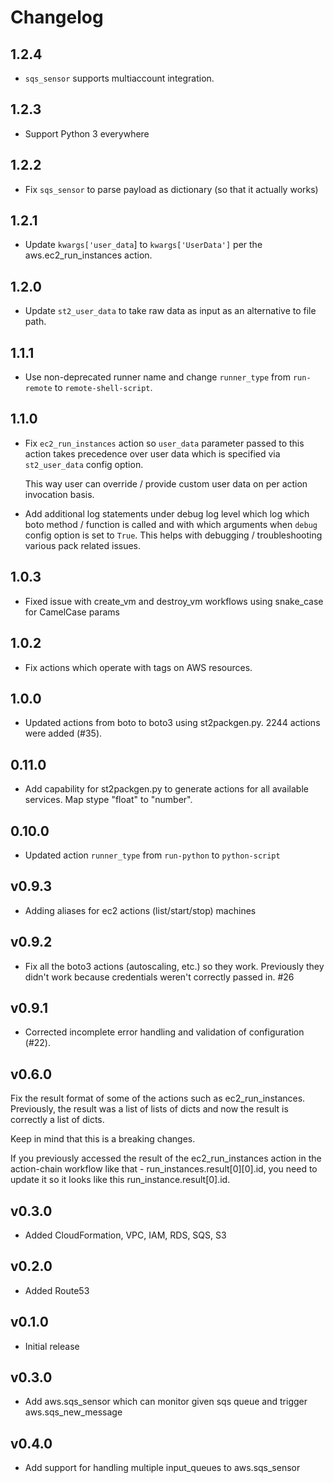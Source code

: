 # Changelog

## 1.2.4
- `sqs_sensor` supports multiaccount integration.

## 1.2.3
- Support Python 3 everywhere

## 1.2.2
- Fix `sqs_sensor` to parse payload as dictionary (so that it actually works)

## 1.2.1
- Update `kwargs['user_data`] to `kwargs['UserData']` per the aws.ec2_run_instances action.

## 1.2.0
- Update `st2_user_data` to take raw data as input as an alternative to file path.

## 1.1.1

- Use non-deprecated runner name and change ``runner_type`` from ``run-remote`` to
  ``remote-shell-script``.

## 1.1.0

- Fix ``ec2_run_instances`` action so ``user_data`` parameter passed to this action takes
  precedence over user data which is specified via ``st2_user_data`` config option.

  This way user can override / provide custom user data on per action invocation basis.

- Add additional log statements under debug log level which log which boto method / function
  is called and with which arguments when ``debug`` config option is set to ``True``. This helps
  with debugging / troubleshooting various pack related issues.

## 1.0.3

- Fixed issue with create_vm and destroy_vm workflows using snake_case for CamelCase params

## 1.0.2

- Fix actions which operate with tags on AWS resources.

## 1.0.0

- Updated actions from boto to boto3 using st2packgen.py. 2244 actions were added (#35).

## 0.11.0

- Add capability for st2packgen.py to generate actions for all available services. Map stype "float"
  to "number".

## 0.10.0

- Updated action `runner_type` from `run-python` to `python-script`

## v0.9.3
* Adding aliases for ec2 actions (list/start/stop) machines

## v0.9.2

* Fix all the boto3 actions (autoscaling, etc.) so they work. Previously they didn't work because
  credentials weren't correctly passed in. #26

## v0.9.1

* Corrected incomplete error handling and validation of configuration (#22).

## v0.6.0

Fix the result format of some of the actions such as ec2_run_instances. Previously, the result was a list of lists of dicts and now the result is correctly a list of dicts.

Keep in mind that this is a breaking changes.

If you previously accessed the result of the ec2_run_instances action in the action-chain workflow like that - run_instances.result[0][0].id, you need to update it so it looks like this run_instance.result[0].id.

## v0.3.0

* Added CloudFormation, VPC, IAM, RDS, SQS, S3

## v0.2.0

* Added Route53

## v0.1.0

* Initial release

## v0.3.0

* Add aws.sqs_sensor which can monitor given sqs queue and trigger aws.sqs_new_message

## v0.4.0

* Add support for handling multiple input_queues to aws.sqs_sensor
